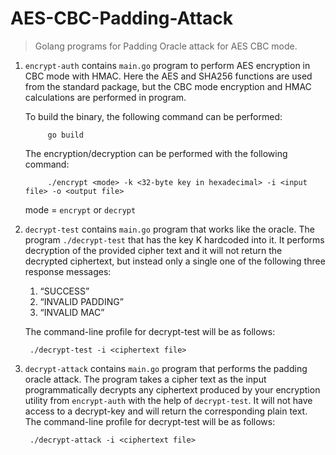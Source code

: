 # AES-CBC-Padding-Attack
> Golang programs for Padding Oracle attack for AES CBC mode.

1. `encrypt-auth` contains `main.go` program to perform AES encryption in CBC mode with HMAC. Here the AES and SHA256 functions are used from the standard package, but the CBC mode encryption and HMAC calculations are performed in program.
    
    To build the binary, the following command can be performed:
            
            go build
    The encryption/decryption can be performed with the following command:

            ./encrypt <mode> -k <32-byte key in hexadecimal> -i <input file> -o <output file>
    mode = `encrypt` or `decrypt`

2. `decrypt-test` contains `main.go` program that works like the oracle. The program `./decrypt-test` that has the key K hardcoded into it. It performs decryption of the provided cipher text and it will not return the decrypted ciphertext, but instead only a single one of the following three response messages:
    1. “SUCCESS”
    2. “INVALID PADDING” 
    3. “INVALID MAC”

    The command-line profile for decrypt-test will be as follows:

        ./decrypt-test -i <ciphertext file>

3. `decrypt-attack` contains `main.go` program that performs the padding oracle attack. The program takes a cipher text as the input programmatically decrypts any ciphertext produced by your encryption utility from `encrypt-auth` with the help of `decrypt-test`. It will not have access to a decrypt-key and will return the corresponding plain text. The command-line profile for decrypt-test will be as follows:

        ./decrypt-attack -i <ciphertext file>
